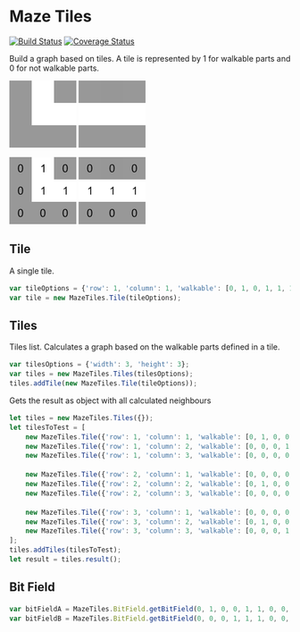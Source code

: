 # Maze Tiles

[![Build Status](https://travis-ci.org/marcbreitung/maze-tiles.svg?branch=master)](https://travis-ci.org/marcbreitung/maze-tiles) [![Coverage Status](https://coveralls.io/repos/github/marcbreitung/maze-tiles/badge.svg?branch=master)](https://coveralls.io/github/marcbreitung/maze-tiles?branch=master)

Build a graph based on tiles. A tile is represented by 1 for walkable parts and 0 for not walkable parts.

![Tile](assets/tile_b_plain.png) 
![Tile](assets/tile_a_plain.png) 


![Tile](assets/tile_b_numbers.png)
![Tile](assets/tile_a_numbers.png)

## Tile

A single tile.

```javascript
var tileOptions = {'row': 1, 'column': 1, 'walkable': [0, 1, 0, 1, 1, 1, 0, 1, 0]};
var tile = new MazeTiles.Tile(tileOptions);
```

## Tiles

Tiles list. Calculates a graph based on the walkable parts defined in a tile.

```javascript
var tilesOptions = {'width': 3, 'height': 3};
var tiles = new MazeTiles.Tiles(tilesOptions);
tiles.addTile(new MazeTiles.Tile(tileOptions));
```

Gets the result as object with all calculated neighbours
```javascript
let tiles = new MazeTiles.Tiles({});
let tilesToTest = [
    new MazeTiles.Tile({'row': 1, 'column': 1, 'walkable': [0, 1, 0, 0, 1, 1, 0, 0, 0]}),
    new MazeTiles.Tile({'row': 1, 'column': 2, 'walkable': [0, 0, 0, 1, 1, 0, 0, 1, 0]}),
    new MazeTiles.Tile({'row': 1, 'column': 3, 'walkable': [0, 0, 0, 0, 0, 0, 0, 0, 0]}),

    new MazeTiles.Tile({'row': 2, 'column': 1, 'walkable': [0, 0, 0, 0, 0, 0, 0, 0, 0]}),
    new MazeTiles.Tile({'row': 2, 'column': 2, 'walkable': [0, 1, 0, 0, 1, 0, 0, 1, 0]}),
    new MazeTiles.Tile({'row': 2, 'column': 3, 'walkable': [0, 0, 0, 0, 0, 0, 0, 0, 0]}),

    new MazeTiles.Tile({'row': 3, 'column': 1, 'walkable': [0, 0, 0, 0, 0, 0, 0, 0, 0]}),
    new MazeTiles.Tile({'row': 3, 'column': 2, 'walkable': [0, 1, 0, 0, 1, 1, 0, 0, 0]}),
    new MazeTiles.Tile({'row': 3, 'column': 3, 'walkable': [0, 0, 0, 1, 1, 1, 0, 0, 0]})
];
tiles.addTiles(tilesToTest);
let result = tiles.result();
```

## Bit Field
```javascript
var bitFieldA = MazeTiles.BitField.getBitField(0, 1, 0, 0, 1, 1, 0, 0, 0);
var bitFieldB = MazeTiles.BitField.getBitField(0, 0, 0, 1, 1, 1, 0, 0, 0);
```